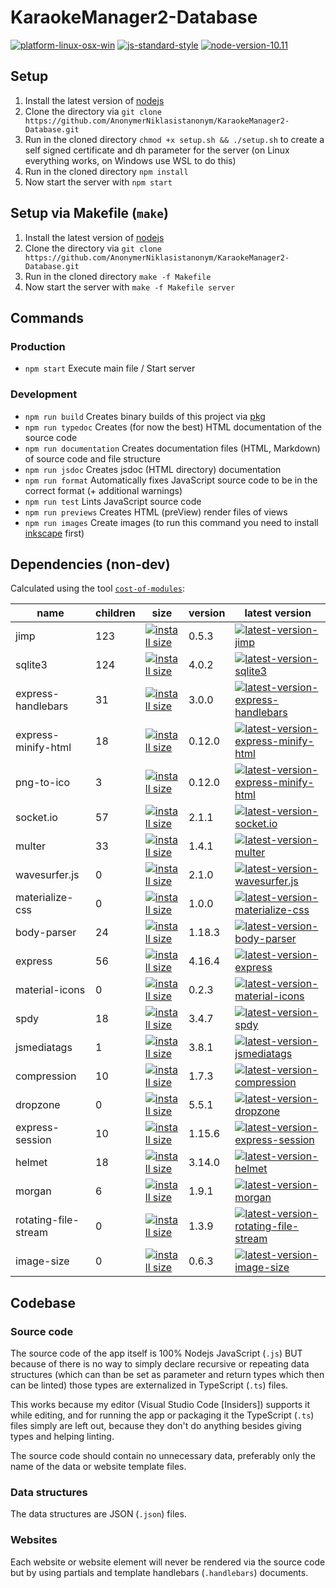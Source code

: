 # KaraokeManager2-Database

[![platform-linux-osx-win](https://img.shields.io/badge/platform-linux%20%7C%20osx%20%7C%20win-lightgrey.svg)](https://nodejs.org/en/download/current/)
[![js-standard-style](https://img.shields.io/badge/code%20style-standard-brightgreen.svg)](http://standardjs.com)
[![node-version-10.11](https://img.shields.io/badge/node-v10.11-blue.svg)](https://nodejs.org/en/blog/release/v10.11.0/)

## Setup

1. Install the latest version of [nodejs](https://nodejs.org/en/download/current/)
2. Clone the directory via `git clone https://github.com/AnonymerNiklasistanonym/KaraokeManager2-Database.git`
3. Run in the cloned directory `chmod +x setup.sh && ./setup.sh` to create a self signed certificate and dh parameter for the server (on Linux everything works, on Windows use WSL to do this)
4. Run in the cloned directory `npm install`
5. Now start the server with `npm start`

## Setup via Makefile (`make`)

1. Install the latest version of [nodejs](https://nodejs.org/en/download/current/)
2. Clone the directory via `git clone https://github.com/AnonymerNiklasistanonym/KaraokeManager2-Database.git`
3. Run in the cloned directory `make -f Makefile`
4. Now start the server with `make -f Makefile server`

## Commands

### Production

- `npm start` Execute main file / Start server

### Development

- `npm run build` Creates binary builds of this project via [pkg](https://github.com/zeit/pkg)
- `npm run typedoc` Creates (for now the best) HTML documentation of the source code
- `npm run documentation` Creates documentation files (HTML, Markdown) of source code and file structure
- `npm run jsdoc` Creates jsdoc (HTML directory) documentation
- `npm run format` Automatically fixes JavaScript source code to be in the correct format (+ additional warnings)
- `npm run test` Lints JavaScript source code
- `npm run previews` Creates HTML (preView) render files of views
- `npm run images` Create images (to run this command you need to install [inkscape](https://inkscape.org/en/release/0.92.3/) first)

## Dependencies (non-dev)

Calculated using the tool [`cost-of-modules`](https://github.com/siddharthkp/cost-of-modules):

name | children | size | version | latest version
---- | -------- | --------- | ------- | ---------------
jimp | 123 | [![install size](https://packagephobia.now.sh/badge?p=jimp)](https://packagephobia.now.sh/result?p=jimp) | 0.5.3 | [![latest-version-jimp](https://badge.fury.io/js/jimp.svg)](https://www.npmjs.com/package/jimp)
sqlite3 | 124 | [![install size](https://packagephobia.now.sh/badge?p=sqlite3)](https://packagephobia.now.sh/result?p=sqlite3) | 4.0.2 | [![latest-version-sqlite3](https://badge.fury.io/js/sqlite3.svg)](https://www.npmjs.com/package/sqlite3)
express-handlebars | 31 | [![install size](https://packagephobia.now.sh/badge?p=express-handlebars)](https://packagephobia.now.sh/result?p=express-handlebars) | 3.0.0 | [![latest-version-express-handlebars](https://badge.fury.io/js/express-handlebars.svg)](https://www.npmjs.com/package/express-handlebars)
express-minify-html | 18 | [![install size](https://packagephobia.now.sh/badge?p=express-minify-html)](https://packagephobia.now.sh/result?p=express-minify-html) | 0.12.0 | [![latest-version-express-minify-html](https://badge.fury.io/js/express-minify-html.svg)](https://www.npmjs.com/package/express-minify-html)
png-to-ico | 3 | [![install size](https://packagephobia.now.sh/badge?p=png-to-ico)](https://packagephobia.now.sh/result?p=png-to-ico) | 0.12.0 | [![latest-version-express-minify-html](https://badge.fury.io/js/png-to-ico.svg)](https://www.npmjs.com/package/png-to-ico)
socket.io | 57 | [![install size](https://packagephobia.now.sh/badge?p=socket.io)](https://packagephobia.now.sh/result?p=socket.io) | 2.1.1 | [![latest-version-socket.io](https://badge.fury.io/js/socket.io.svg)](https://www.npmjs.com/package/socket.io)
multer | 33 | [![install size](https://packagephobia.now.sh/badge?p=multer)](https://packagephobia.now.sh/result?p=multer) | 1.4.1 | [![latest-version-multer](https://badge.fury.io/js/multer.svg)](https://www.npmjs.com/package/multer)
wavesurfer.js | 0 | [![install size](https://packagephobia.now.sh/badge?p=wavesurfer.js)](https://packagephobia.now.sh/result?p=wavesurfer.js) | 2.1.0 | [![latest-version-wavesurfer.js](https://badge.fury.io/js/wavesurfer.js.svg)](https://www.npmjs.com/package/wavesurfer.js)
materialize-css | 0 | [![install size](https://packagephobia.now.sh/badge?p=materialize-css)](https://packagephobia.now.sh/result?p=materialize-css) | 1.0.0 | [![latest-version-materialize-css](https://badge.fury.io/js/materialize-css.svg)](https://www.npmjs.com/package/materialize-css)
body-parser | 24 | [![install size](https://packagephobia.now.sh/badge?p=body-parser)](https://packagephobia.now.sh/result?p=body-parser) | 1.18.3 | [![latest-version-body-parser](https://badge.fury.io/js/body-parser.svg)](https://www.npmjs.com/package/body-parser)
express | 56 | [![install size](https://packagephobia.now.sh/badge?p=express)](https://packagephobia.now.sh/result?p=express) | 4.16.4 | [![latest-version-express](https://badge.fury.io/js/express.svg)](https://www.npmjs.com/package/express)
material-icons | 0 | [![install size](https://packagephobia.now.sh/badge?p=material-icons)](https://packagephobia.now.sh/result?p=material-icons) | 0.2.3 | [![latest-version-material-icons](https://badge.fury.io/js/material-icons.svg)](https://www.npmjs.com/package/material-icons)
spdy | 18 | [![install size](https://packagephobia.now.sh/badge?p=spdy)](https://packagephobia.now.sh/result?p=spdy) | 3.4.7 | [![latest-version-spdy](https://badge.fury.io/js/spdy.svg)](https://www.npmjs.com/package/spdy)
jsmediatags | 1 | [![install size](https://packagephobia.now.sh/badge?p=jsmediatags)](https://packagephobia.now.sh/result?p=jsmediatags) | 3.8.1 | [![latest-version-jsmediatags](https://badge.fury.io/js/jsmediatags.svg)](https://www.npmjs.com/package/jsmediatags)
compression | 10 | [![install size](https://packagephobia.now.sh/badge?p=compression)](https://packagephobia.now.sh/result?p=compression) | 1.7.3 | [![latest-version-compression](https://badge.fury.io/js/compression.svg)](https://www.npmjs.com/package/compression)
dropzone | 0 | [![install size](https://packagephobia.now.sh/badge?p=dropzone)](https://packagephobia.now.sh/result?p=dropzone) | 5.5.1 | [![latest-version-dropzone](https://badge.fury.io/js/dropzone.svg)](https://www.npmjs.com/package/dropzone)
express-session | 10 | [![install size](https://packagephobia.now.sh/badge?p=express-session)](https://packagephobia.now.sh/result?p=express-session) | 1.15.6 | [![latest-version-express-session](https://badge.fury.io/js/express-session.svg)](https://www.npmjs.com/package/express-session)
helmet | 18 | [![install size](https://packagephobia.now.sh/badge?p=helmet)](https://packagephobia.now.sh/result?p=helmet) | 3.14.0 | [![latest-version-helmet](https://badge.fury.io/js/helmet.svg)](https://www.npmjs.com/package/helmet)
morgan | 6 | [![install size](https://packagephobia.now.sh/badge?p=morgan)](https://packagephobia.now.sh/result?p=morgan) | 1.9.1 | [![latest-version-morgan](https://badge.fury.io/js/morgan.svg)](https://www.npmjs.com/package/morgan)
rotating-file-stream | 0 | [![install size](https://packagephobia.now.sh/badge?p=rotating-file-stream)](https://packagephobia.now.sh/result?p=rotating-file-stream) | 1.3.9 | [![latest-version-rotating-file-stream](https://badge.fury.io/js/rotating-file-stream.svg)](https://www.npmjs.com/package/rotating-file-stream)
image-size | 0 | [![install size](https://packagephobia.now.sh/badge?p=image-size)](https://packagephobia.now.sh/result?p=image-size) | 0.6.3 | [![latest-version-image-size](https://badge.fury.io/js/image-size.svg)](https://www.npmjs.com/package/image-size)

## Codebase

### Source code

The source code of the app itself is 100% Nodejs JavaScript (`.js`) BUT because of there is no way to simply declare recursive or repeating data structures (which can than be set as parameter and return types which then can be linted) those types are externalized in TypeScript (`.ts`) files.

This works because my editor (Visual Studio Code [Insiders]) supports it while editing, and for running the app or packaging it the TypeScript (`.ts`) files simply are left out, because they don't do anything besides giving types and helping linting.

The source code should contain no unnecessary data, preferably only the name of the data or website template files.

### Data structures

The data structures are JSON (`.json`) files.

### Websites

Each website or website element will never be rendered via the source code but by using partials and template handlebars (`.handlebars`) documents.
